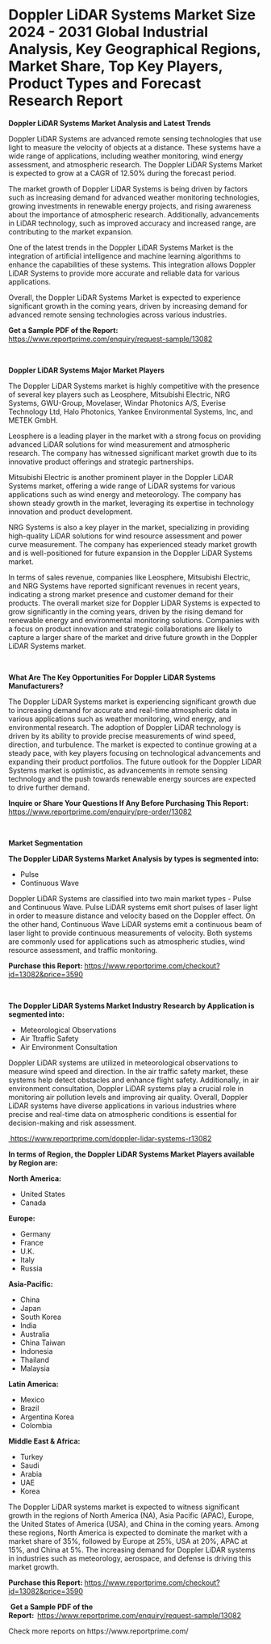<p><h1>Doppler LiDAR Systems Market Size 2024 - 2031 Global Industrial Analysis, Key Geographical Regions, Market Share, Top Key Players, Product Types and Forecast Research Report</h1></p><p><strong>Doppler LiDAR Systems Market Analysis and Latest Trends</strong></p>
<p><p>Doppler LiDAR Systems are advanced remote sensing technologies that use light to measure the velocity of objects at a distance. These systems have a wide range of applications, including weather monitoring, wind energy assessment, and atmospheric research. The Doppler LiDAR Systems Market is expected to grow at a CAGR of 12.50% during the forecast period.</p><p>The market growth of Doppler LiDAR Systems is being driven by factors such as increasing demand for advanced weather monitoring technologies, growing investments in renewable energy projects, and rising awareness about the importance of atmospheric research. Additionally, advancements in LiDAR technology, such as improved accuracy and increased range, are contributing to the market expansion.</p><p>One of the latest trends in the Doppler LiDAR Systems Market is the integration of artificial intelligence and machine learning algorithms to enhance the capabilities of these systems. This integration allows Doppler LiDAR Systems to provide more accurate and reliable data for various applications.</p><p>Overall, the Doppler LiDAR Systems Market is expected to experience significant growth in the coming years, driven by increasing demand for advanced remote sensing technologies across various industries.</p></p>
<p><strong>Get a Sample PDF of the Report:&nbsp;</strong> <a href="https://www.reportprime.com/enquiry/request-sample/13082">https://www.reportprime.com/enquiry/request-sample/13082</a></p>
<p>&nbsp;</p>
<p><strong>Doppler LiDAR Systems Major Market Players</strong></p>
<p><p>The Doppler LiDAR Systems market is highly competitive with the presence of several key players such as Leosphere, Mitsubishi Electric, NRG Systems, GWU-Group, Movelaser, Windar Photonics A/S, Everise Technology Ltd, Halo Photonics, Yankee Environmental Systems, Inc, and METEK GmbH. </p><p>Leosphere is a leading player in the market with a strong focus on providing advanced LiDAR solutions for wind measurement and atmospheric research. The company has witnessed significant market growth due to its innovative product offerings and strategic partnerships.</p><p>Mitsubishi Electric is another prominent player in the Doppler LiDAR Systems market, offering a wide range of LiDAR systems for various applications such as wind energy and meteorology. The company has shown steady growth in the market, leveraging its expertise in technology innovation and product development.</p><p>NRG Systems is also a key player in the market, specializing in providing high-quality LiDAR solutions for wind resource assessment and power curve measurement. The company has experienced steady market growth and is well-positioned for future expansion in the Doppler LiDAR Systems market.</p><p>In terms of sales revenue, companies like Leosphere, Mitsubishi Electric, and NRG Systems have reported significant revenues in recent years, indicating a strong market presence and customer demand for their products. The overall market size for Doppler LiDAR Systems is expected to grow significantly in the coming years, driven by the rising demand for renewable energy and environmental monitoring solutions. Companies with a focus on product innovation and strategic collaborations are likely to capture a larger share of the market and drive future growth in the Doppler LiDAR Systems market.</p></p>
<p>&nbsp;</p>
<p><strong>What Are The Key Opportunities For Doppler LiDAR Systems Manufacturers?</strong></p>
<p><p>The Doppler LiDAR Systems market is experiencing significant growth due to increasing demand for accurate and real-time atmospheric data in various applications such as weather monitoring, wind energy, and environmental research. The adoption of Doppler LiDAR technology is driven by its ability to provide precise measurements of wind speed, direction, and turbulence. The market is expected to continue growing at a steady pace, with key players focusing on technological advancements and expanding their product portfolios. The future outlook for the Doppler LiDAR Systems market is optimistic, as advancements in remote sensing technology and the push towards renewable energy sources are expected to drive further demand.</p></p>
<p><strong>Inquire or Share Your Questions If Any Before Purchasing This Report:</strong> <a href="https://www.reportprime.com/enquiry/pre-order/13082">https://www.reportprime.com/enquiry/pre-order/13082</a></p>
<p>&nbsp;</p>
<p><strong>Market Segmentation</strong></p>
<p><strong>The Doppler LiDAR Systems Market Analysis by types is segmented into:</strong></p>
<p><ul><li>Pulse</li><li>Continuous Wave</li></ul></p>
<p><p>Doppler LiDAR Systems are classified into two main market types - Pulse and Continuous Wave. Pulse LiDAR systems emit short pulses of laser light in order to measure distance and velocity based on the Doppler effect. On the other hand, Continuous Wave LiDAR systems emit a continuous beam of laser light to provide continuous measurements of velocity. Both systems are commonly used for applications such as atmospheric studies, wind resource assessment, and traffic monitoring.</p></p>
<p><strong>Purchase this Report:&nbsp;</strong><a href="https://www.reportprime.com/checkout?id=13082&price=3590">https://www.reportprime.com/checkout?id=13082&price=3590</a></p>
<p>&nbsp;</p>
<p><strong>The Doppler LiDAR Systems Market Industry Research by Application is segmented into:</strong></p>
<p><ul><li>Meteorological Observations</li><li>Air Ttraffic Safety</li><li>Air Environment Consultation</li></ul></p>
<p><p>Doppler LiDAR systems are utilized in meteorological observations to measure wind speed and direction. In the air traffic safety market, these systems help detect obstacles and enhance flight safety. Additionally, in air environment consultation, Doppler LiDAR systems play a crucial role in monitoring air pollution levels and improving air quality. Overall, Doppler LiDAR systems have diverse applications in various industries where precise and real-time data on atmospheric conditions is essential for decision-making and risk assessment.</p></p>
<p><a href="https://www.reportprime.com/doppler-lidar-systems-r13082">&nbsp;https://www.reportprime.com/doppler-lidar-systems-r13082</a></p>
<p><strong>In terms of Region, the Doppler LiDAR Systems Market Players available by Region are:</strong></p>
<p>
    <p> <strong> North America: </strong>
        <ul>
            <li>United States</li>
            <li>Canada</li>
        </ul>
        </p> 
    <p> <strong> Europe: </strong>
        <ul>
            <li>Germany</li>
            <li>France</li>
            <li>U.K.</li>
            <li>Italy</li>
            <li>Russia</li>
        </ul>
        </p> 
    <p> <strong> Asia-Pacific: </strong>
        <ul>
            <li>China</li>
            <li>Japan</li>
            <li>South Korea</li>
            <li>India</li>
            <li>Australia</li>
            <li>China Taiwan</li>
            <li>Indonesia</li>
            <li>Thailand</li>
            <li>Malaysia</li>
        </ul>
        </p> 
    <p> <strong> Latin America: </strong>
        <ul>
            <li>Mexico</li>
            <li>Brazil</li>
            <li>Argentina Korea</li>
            <li>Colombia</li>
        </ul>
        </p> 
    <p> <strong> Middle East & Africa: </strong>
        <ul>
            <li>Turkey</li>
            <li>Saudi</li>
            <li>Arabia</li>
            <li>UAE</li>
            <li>Korea</li>
        </ul>
    </p>
    </p>
<p><p>The Doppler LiDAR systems market is expected to witness significant growth in the regions of North America (NA), Asia Pacific (APAC), Europe, the United States of America (USA), and China in the coming years. Among these regions, North America is expected to dominate the market with a market share of 35%, followed by Europe at 25%, USA at 20%, APAC at 15%, and China at 5%. The increasing demand for Doppler LiDAR systems in industries such as meteorology, aerospace, and defense is driving this market growth.</p></p>
<p><strong>Purchase this Report: </strong><a href="https://www.reportprime.com/checkout?id=13082&price=3590">https://www.reportprime.com/checkout?id=13082&price=3590</a></p>
<p>&nbsp;<strong>Get a Sample PDF of the Report:&nbsp;&nbsp;</strong><a href="https://www.reportprime.com/enquiry/request-sample/13082">https://www.reportprime.com/enquiry/request-sample/13082</a></p>
<p><strong></strong></p>
<p>Check more reports on https://www.reportprime.com/</p>